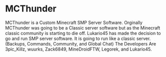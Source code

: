 MCThunder
=========

MCThunder is a Custom Minecraft SMP Server Software. Orginally MCThunder was going to be a Classic server software but as the Minecraft classic community is starting to die off. Lukario45 has made the decision to go and run SMP server software. It is going to run like a classic server. (Backups, Commands, Community, and Global Chat) The Developers Are 3pic_Killz, wuurks, Zack6849, MineDroidFTW, Legorek, and Lukario45.  

